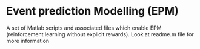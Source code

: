 # Event prediction Modelling (EPM)
A set of Matlab scripts and associated files which enable EPM (reinforcement learning without explicit rewards).
Look at readme.m file for more information
